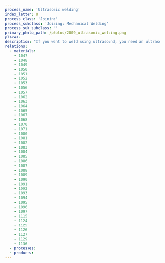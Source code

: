 ```yaml
---
process_name: 'Ultrasonic welding'
index_letter: U
process_class: 'Joining'
process_subclass: 'Joining: Mechanical Welding'
process_sub_subclass: ''
primary_photo_path: /photos/2009_ultrasonic_welding.png
places: 
description: "If you want to weld using ultrasound, you need an ultrasonic generator, a converter (transducer), a booster and a welding tool, bizarrely called a sonotrode. The generator for ULTRASONIC WELDING converts 50 Hz mains voltage into a 20 kHz signal. The converter uses the reverse piezoelectric effect to transform the 20 kHz AC signal into mechanical oscillations. The booster and the sonotrode transmit this to the weld zone in such a way to create an oscillating displacement of 10 to 30 microns. A static pressure of 2-15 MPa is applied across the surfaces to be joined and the power switched on to make them slide, heat, roughen and bond."
relations: 
  - materials: 
    - 1047
    - 1048
    - 1049
    - 1050
    - 1051
    - 1052
    - 1053
    - 1056
    - 1057
    - 1062
    - 1063
    - 1064
    - 1065
    - 1067
    - 1068
    - 1070
    - 1071
    - 1080
    - 1081
    - 1082
    - 1083
    - 1084
    - 1085
    - 1086
    - 1087
    - 1088
    - 1089
    - 1090
    - 1091
    - 1092
    - 1093
    - 1094
    - 1095
    - 1096
    - 1097
    - 1115
    - 1124
    - 1125
    - 1126
    - 1127
    - 1129
    - 1136
  - processes: 
  - products: 
---
```

